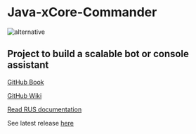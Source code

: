 # Java-xCore-Commander

![alternative](https://i.ibb.co/mvXt6kv/x-Core-logo-cuted.png)

## Project to build a scalable bot or console assistant

[GitHub Book](https://xcore-apploidx.gitbook.io/xcore/~/drafts/-LZVpHC9ggxVBAHWKEXb/primary/)

[GitHub Wiki](https://github.com/AppLoidx/Java-xCore-Commander/wiki/Main-page)

[Read RUS documentation](https://github.com/AppLoidx/Java-xCore-Commander/blob/master/documentation/Java-xcore-Documentation%201.0.pdf)

See latest release [here](https://github.com/AppLoidx/Java-xCore-Commander/releases)

